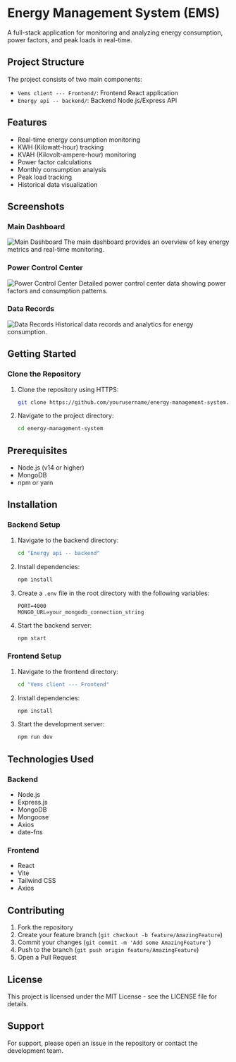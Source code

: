 # Energy Management System (EMS)

A full-stack application for monitoring and analyzing energy consumption, power factors, and peak loads in real-time.

## Project Structure

The project consists of two main components:

- `Vems client --- Frontend/`: Frontend React application
- `Energy api -- backend/`: Backend Node.js/Express API

## Features

- Real-time energy consumption monitoring
- KWH (Kilowatt-hour) tracking
- KVAH (Kilovolt-ampere-hour) monitoring
- Power factor calculations
- Monthly consumption analysis
- Peak load tracking
- Historical data visualization

## Screenshots

### Main Dashboard
![Main Dashboard](./Vems%20client%20---%20Frontend/public/screenshots/main%20dashboard.png)
The main dashboard provides an overview of key energy metrics and real-time monitoring.

### Power Control Center
![Power Control Center](./Vems%20client%20---%20Frontend/public/screenshots/power%20control%20center%20data.png)
Detailed power control center data showing power factors and consumption patterns.

### Data Records
![Data Records](./Vems%20client%20---%20Frontend/public/screenshots/Data%20Record.png)
Historical data records and analytics for energy consumption.

## Getting Started

### Clone the Repository

1. Clone the repository using HTTPS:
   ```bash
   git clone https://github.com/yourusername/energy-management-system.git
   ```

2. Navigate to the project directory:
   ```bash
   cd energy-management-system
   ```

## Prerequisites

- Node.js (v14 or higher)
- MongoDB
- npm or yarn

## Installation

### Backend Setup

1. Navigate to the backend directory:
   ```bash
   cd "Energy api -- backend"
   ```

2. Install dependencies:
   ```bash
   npm install
   ```

3. Create a `.env` file in the root directory with the following variables:
   ```
   PORT=4000
   MONGO_URL=your_mongodb_connection_string
   ```

4. Start the backend server:
   ```bash
   npm start
   ```

### Frontend Setup

1. Navigate to the frontend directory:
   ```bash
   cd "Vems client --- Frontend"
   ```

2. Install dependencies:
   ```bash
   npm install
   ```

3. Start the development server:
   ```bash
   npm run dev
   ```

## Technologies Used

### Backend
- Node.js
- Express.js
- MongoDB
- Mongoose
- Axios
- date-fns

### Frontend
- React
- Vite
- Tailwind CSS
- Axios

## Contributing

1. Fork the repository
2. Create your feature branch (`git checkout -b feature/AmazingFeature`)
3. Commit your changes (`git commit -m 'Add some AmazingFeature'`)
4. Push to the branch (`git push origin feature/AmazingFeature`)
5. Open a Pull Request

## License

This project is licensed under the MIT License - see the LICENSE file for details.

## Support

For support, please open an issue in the repository or contact the development team. 